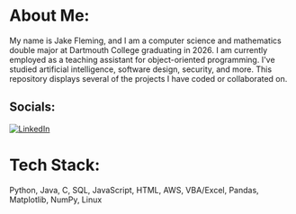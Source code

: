 # About Me:
My name is Jake Fleming, and I am a computer science and mathematics double major at Dartmouth College graduating in 2026. I am currently employed as a teaching assistant for object-oriented programming. I've studied artificial intelligence, software design, security, and more. This repository displays several of the projects I have coded or collaborated on.


## Socials:
[![LinkedIn](https://img.shields.io/badge/LinkedIn-%230077B5.svg?logo=linkedin&logoColor=white)](https://linkedin.com/in/jake-fleming-02824a25a/) 

# Tech Stack:
Python, Java, C, SQL, JavaScript, HTML, AWS, VBA/Excel, Pandas, Matplotlib, NumPy, Linux
